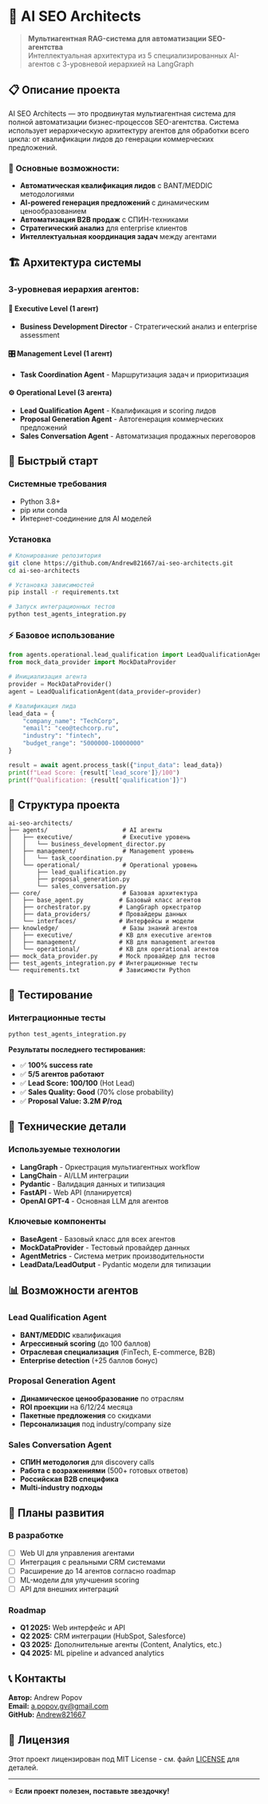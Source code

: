 # 🤖 AI SEO Architects

> **Мультиагентная RAG-система для автоматизации SEO-агентства**  
> Интеллектуальная архитектура из 5 специализированных AI-агентов с 3-уровневой иерархией на LangGraph

## 📋 Описание проекта

AI SEO Architects — это продвинутая мультиагентная система для полной автоматизации бизнес-процессов SEO-агентства. Система использует иерархическую архитектуру агентов для обработки всего цикла: от квалификации лидов до генерации коммерческих предложений.

### 🎯 **Основные возможности:**
- **Автоматическая квалификация лидов** с BANT/MEDDIC методологиями
- **AI-powered генерация предложений** с динамическим ценообразованием  
- **Автоматизация B2B продаж** с СПИН-техниками
- **Стратегический анализ** для enterprise клиентов
- **Интеллектуальная координация задач** между агентами

## 🏗️ Архитектура системы

### **3-уровневая иерархия агентов:**

#### 🎯 **Executive Level (1 агент)**
- **Business Development Director** - Стратегический анализ и enterprise assessment

#### 🎛️ **Management Level (1 агент)**  
- **Task Coordination Agent** - Маршрутизация задач и приоритизация

#### ⚙️ **Operational Level (3 агента)**
- **Lead Qualification Agent** - Квалификация и scoring лидов
- **Proposal Generation Agent** - Автогенерация коммерческих предложений
- **Sales Conversation Agent** - Автоматизация продажных переговоров

## 🚀 Быстрый старт

### Системные требования
- Python 3.8+
- pip или conda
- Интернет-соединение для AI моделей

### Установка

```bash
# Клонирование репозитория
git clone https://github.com/Andrew821667/ai-seo-architects.git
cd ai-seo-architects

# Установка зависимостей
pip install -r requirements.txt

# Запуск интеграционных тестов
python test_agents_integration.py
```

### ⚡ Базовое использование

```python
from agents.operational.lead_qualification import LeadQualificationAgent
from mock_data_provider import MockDataProvider

# Инициализация агента
provider = MockDataProvider()
agent = LeadQualificationAgent(data_provider=provider)

# Квалификация лида
lead_data = {
    "company_name": "TechCorp",
    "email": "ceo@techcorp.ru", 
    "industry": "fintech",
    "budget_range": "5000000-10000000"
}

result = await agent.process_task({"input_data": lead_data})
print(f"Lead Score: {result['lead_score']}/100")
print(f"Qualification: {result['qualification']}")
```

## 📁 Структура проекта

```
ai-seo-architects/
├── agents/                     # AI агенты
│   ├── executive/              # Executive уровень
│   │   └── business_development_director.py
│   ├── management/             # Management уровень  
│   │   └── task_coordination.py
│   └── operational/            # Operational уровень
│       ├── lead_qualification.py
│       ├── proposal_generation.py
│       └── sales_conversation.py
├── core/                       # Базовая архитектура
│   ├── base_agent.py          # Базовый класс агентов
│   ├── orchestrator.py        # LangGraph оркестратор
│   ├── data_providers/        # Провайдеры данных
│   └── interfaces/            # Интерфейсы и модели
├── knowledge/                  # Базы знаний агентов
│   ├── executive/             # KB для executive агентов
│   ├── management/            # KB для management агентов  
│   └── operational/           # KB для operational агентов
├── mock_data_provider.py      # Mock провайдер для тестов
├── test_agents_integration.py # Интеграционные тесты
└── requirements.txt           # Зависимости Python
```

## 🧪 Тестирование

### Интеграционные тесты
```bash
python test_agents_integration.py
```

**Результаты последнего тестирования:**
- ✅ **100% success rate** 
- ✅ **5/5 агентов работают**
- ✅ **Lead Score: 100/100** (Hot Lead)
- ✅ **Sales Quality: Good** (70% close probability)
- ✅ **Proposal Value: 3.2M ₽/год**

## 🔧 Технические детали

### Используемые технологии
- **LangGraph** - Оркестрация мультиагентных workflow
- **LangChain** - AI/LLM интеграции
- **Pydantic** - Валидация данных и типизация
- **FastAPI** - Web API (планируется)
- **OpenAI GPT-4** - Основная LLM для агентов

### Ключевые компоненты
- **BaseAgent** - Базовый класс для всех агентов
- **MockDataProvider** - Тестовый провайдер данных
- **AgentMetrics** - Система метрик производительности
- **LeadData/LeadOutput** - Pydantic модели для типизации

## 📊 Возможности агентов

### Lead Qualification Agent
- **BANT/MEDDIC** квалификация
- **Агрессивный scoring** (до 100 баллов)
- **Отраслевая специализация** (FinTech, E-commerce, B2B)
- **Enterprise detection** (+25 баллов бонус)

### Proposal Generation Agent  
- **Динамическое ценообразование** по отраслям
- **ROI проекции** на 6/12/24 месяца
- **Пакетные предложения** со скидками
- **Персонализация** под industry/company size

### Sales Conversation Agent
- **СПИН методология** для discovery calls
- **Работа с возражениями** (500+ готовых ответов)
- **Российская B2B специфика**
- **Multi-industry подходы**

## 🎯 Планы развития

### В разработке
- [ ] Web UI для управления агентами
- [ ] Интеграция с реальными CRM системами
- [ ] Расширение до 14 агентов согласно roadmap
- [ ] ML-модели для улучшения scoring
- [ ] API для внешних интеграций

### Roadmap
- **Q1 2025:** Web интерфейс и API
- **Q2 2025:** CRM интеграции (HubSpot, Salesforce)
- **Q3 2025:** Дополнительные агенты (Content, Analytics, etc.)
- **Q4 2025:** ML pipeline и advanced analytics

## 📞 Контакты

**Автор:** Andrew Popov  
**Email:** a.popov.gv@gmail.com  
**GitHub:** [Andrew821667](https://github.com/Andrew821667)

## 📄 Лицензия

Этот проект лицензирован под MIT License - см. файл [LICENSE](LICENSE) для деталей.

---

⭐ **Если проект полезен, поставьте звездочку!**